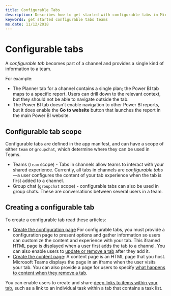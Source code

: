 ```yaml
---
title: Configurable Tabs
description: Describes how to get started with configurable tabs in Microsoft Teams
keywords: get started configurable tabs teams
ms.date: 11/12/2018
---
```


# Configurable tabs

A *configurable tab* becomes part of a channel and provides a single kind of information to a team.

For example:

* The Planner tab for a channel contains a single plan; the Power BI tab maps to a specific report. Users can drill down to the relevant context, but they should not be able to navigate outside the tab.
* The Power BI tab doesn't enable navigation to other Power BI reports, but it does enable the **Go to website** button that launches the report in the main Power BI website.

## Configurable tab scope

Configurable tabs are defined in the app manifest, and can have a scope of either `team` or `groupchat`, which determine where they can be used in Teams.

* Teams (`team` scope) - Tabs in channels allow teams to interact with your shared experience. Currently, all tabs in channels are *configurable tabs*&mdash;a user configures the content of your tab experience when the tab is first added to a channel.
* Group chat (`groupchat` scope) - configurable tabs can also be used in group chats. These are conversations between several users in a team.

## Creating a configurable tab

 To create a configurable tab read these articles:

* [Create the configuration page](~/concepts/tabs/tabs-configuration) For configurable tabs, you must provide a configuration page to present options and gather information so users can customize the content and experience with your tab. This iframed HTML page is displayed when a user first adds the tab to a channel. You can also enable users to [update or remove a tab](~/concepts/tabs/tabs-update-remove) after they add it.
* [Create the content page](~/concepts/tabs/tabs-content): A content page is an HTML page that you host. Microsoft Teams displays the page in an iframe when the user visits your tab. You can also provide a page for users to specify [what happens to content when they remove a tab](~/concepts/tabs/tabs-update-remove#removing-a-tab).

You can enable users to create and share [deep links to items within your tab](~/concepts/deep-links), such as a link to an individual task within a tab that contains a task list.
